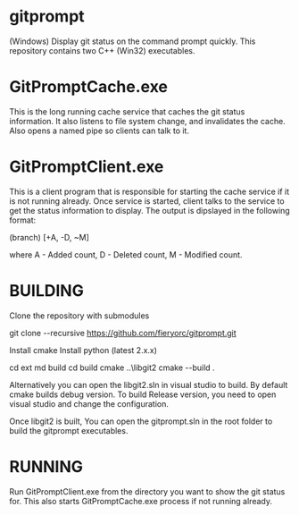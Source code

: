 gitprompt
=========

(Windows) Display git status on the command prompt quickly. 
This repository contains two C++ (Win32) executables. 

GitPromptCache.exe
==================

   This is the long running cache service that caches the git status information. 
It also listens to file system change, and invalidates the cache. Also opens a named
pipe so clients can talk to it.

GitPromptClient.exe
==================
   This is a client program that is responsible for starting the cache service if it is not
running already. Once service is started, client talks to the service to get the status information to display.
 The output is dipslayed in the following format:

 (branch) [+A, -D, ~M]

where A - Added count, D - Deleted count, M - Modified count.

BUILDING
========

Clone the repository with submodules
   
   git clone --recursive https://github.com/fieryorc/gitprompt.git

Install cmake
Install python (latest 2.x.x) 

cd ext
md build
cd build
cmake ..\libgit2
cmake --build .

Alternatively you can open the libgit2.sln in visual studio to build. 
By default cmake builds debug version. To build Release version, you need
to open visual studio and change the configuration.

Once libgit2 is built, You can open the gitprompt.sln in the root folder
to build the gitprompt executables.


RUNNING
=======

Run GitPromptClient.exe from the directory you want to show the git status for.
This also starts GitPromptCache.exe process if not running already.
   


